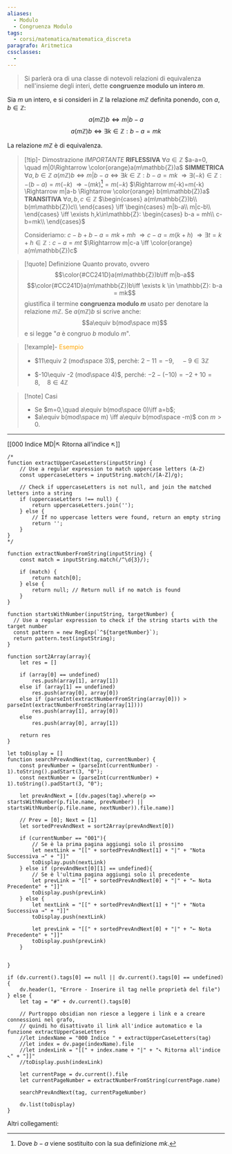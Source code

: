 ```yaml
---
aliases:
  - Modulo
  - Congruenza Modulo
tags:
  - corsi/matematica/matematica_discreta
paragrafo: Aritmetica
cssclasses:
  - 
---
```

>Si parlerà ora di una classe di notevoli relazioni di equivalenza nell'insieme degli interi, dette **congruenze modulo un intero $m$**.

Sia $m$ un intero, e si consideri in $\mathbb{Z}$ la relazione $m\mathbb{Z}$ definita ponendo, con $a,b\in \mathbb{Z}$:
$$a(m\mathbb{Z})b\iff m|b-a$$
$$a(m\mathbb{Z})b\iff \exists k \in \mathbb{Z}: b-a = mk$$

La relazione $m\mathbb{Z}$ è di equivalenza.

> [!tip]- Dimostrazione *IMPORTANTE*
>**RIFLESSIVA**
>$\forall a \in\mathbb{Z}$
>$a-a=0, \quad m|0\Rightarrow \color{orange}a(m\mathbb{Z})a$
>**SIMMETRICA**
>$\forall a,b \in\mathbb{Z}$
>$a(m\mathbb{Z})b\iff m|b-a \iff \exists k\in\mathbb{Z}: b-a=mk$ 
>$\Rightarrow \exists (-k)\in\mathbb{Z}: -(b-a)=m(-k)$ 
>$\Rightarrow -(mk)$[^1]$=m(-k)$
>$\Rightarrow m(-k)=m(-k) \Rightarrow m|a-b \Rightarrow \color{orange} b(m\mathbb{Z})a$
>**TRANSITIVA**
>$\forall a,b,c \in\mathbb{Z}$
>$\begin{cases}
>a(m\mathbb{Z})b\\
>b(m\mathbb{Z})c\\
>\end{cases}
>\iff \begin{cases}
>m|b-a\\
>m|c-b\\
>\end{cases}
>\iff \exists h,k\in\mathbb{Z}: \begin{cases}
>b-a = mh\\
>c-b=mk\\
>\end{cases}$
>
>Consideriamo: 
>$c - b + b - a = mk + mh$
>$\Rightarrow c-a = m(k+h)$
>$\Rightarrow \exists t=k+h \in \mathbb{Z}: c-a = mt$
>$\Rightarrow m|c-a \iff \color{orange} a(m\mathbb{Z})c$

[^1]: Dove $b-a$ viene sostituito con la sua definizione $mk$.

> [!quote] Definizione
>Quanto provato, ovvero 
>$$\color{#CC241D}a(m\mathbb{Z})b\iff m|b-a$$
>$$\color{#CC241D}a(m\mathbb{Z})b\iff \exists k \in \mathbb{Z}: b-a = mk$$
>giustifica il termine **congruenza modulo $m$** usato per denotare la relazione $m\mathbb{Z}$. Se $a(m\mathbb{Z})b$ si scrive anche:
>$$a\equiv b(mod\space m)$$
>e si legge "$a$ è congruo $b$ modulo $m$".

> [!example]- <font color="orange">Esempio</font>
>- $11\equiv 2 (mod\space 3)$, perchè:
>$2-11=-9,\quad -9\in 3\mathbb{Z}$
>
>- $-10\equiv -2 (mod\space 4)$, perché:
>$-2-(-10)=-2+10=8,\quad 8\in 4\mathbb{Z}$

> [!note] Casi
>- Se $m=0,\quad a\equiv b(mod\space 0)\iff a=b$;
>- $a\equiv b(mod\space m) \iff a\equiv b(mod\space -m)$ con $m>0$.

___
[[000 Indice MD|↖ Ritorna all'indice ↖]]

```dataviewjs
/*
function extractUpperCaseLetters(inputString) {
	// Use a regular expression to match uppercase letters (A-Z)
	const uppercaseLetters = inputString.match(/[A-Z]/g);
	
	// Check if uppercaseLetters is not null, and join the matched letters into a string
	if (uppercaseLetters !== null) {
		return uppercaseLetters.join('');
	} else {
	    // If no uppercase letters were found, return an empty string
	    return '';
	}
}
*/

function extractNumberFromString(inputString) {
	const match = inputString.match(/^\d{3}/);
	
	if (match) {
		return match[0];
	} else {
		return null; // Return null if no match is found
	}
}

function startsWithNumber(inputString, targetNumber) {
  // Use a regular expression to check if the string starts with the target number
  const pattern = new RegExp(`^${targetNumber}`);
  return pattern.test(inputString);
}

function sort2Array(array){
	let res = []
	
	if (array[0] == undefined)
		res.push(array[1], array[1])
	else if (array[1] == undefined)
		res.push(array[0], array[0])
	else if (parseInt(extractNumberFromString(array[0])) > parseInt(extractNumberFromString(array[1])))
		res.push(array[1], array[0])
	else
		res.push(array[0], array[1])
	
	return res
}

let toDisplay = []
function searchPrevAndNext(tag, currentNumber) {
	const prevNumber = (parseInt(currentNumber) - 1).toString().padStart(3, "0");
	const nextNumber = (parseInt(currentNumber) + 1).toString().padStart(3, "0");
	
	let prevAndNext = [(dv.pages(tag).where(p => startsWithNumber(p.file.name, prevNumber) || startsWithNumber(p.file.name, nextNumber)).file.name)]
	
	// Prev = [0]; Next = [1]
	let sortedPrevAndNext = sort2Array(prevAndNext[0])
	
	if (currentNumber == "001"){ 
		// Se è la prima pagina aggiungi solo il prossimo
		let nextLink = "[[" + sortedPrevAndNext[1] + "|" + "Nota Successiva →" + "]]"
		toDisplay.push(nextLink)
	} else if (prevAndNext[0][1] == undefined){
		// Se è l'ultima pagina aggiungi solo il precedente
		let prevLink = "[[" + sortedPrevAndNext[0] + "|" + "← Nota Precedente" + "]]"
		toDisplay.push(prevLink)
	} else {
		let nextLink = "[[" + sortedPrevAndNext[1] + "|" + "Nota Successiva →" + "]]"
		toDisplay.push(nextLink)
		
		let prevLink = "[[" + sortedPrevAndNext[0] + "|" + "← Nota Precedente" + "]]"
		toDisplay.push(prevLink)
	}
	
	
}

if (dv.current().tags[0] == null || dv.current().tags[0] == undefined){
	dv.header(1, "Errore - Inserire il tag nelle proprietà del file")
} else {
	let tag = "#" + dv.current().tags[0]

	// Purtroppo obsidian non riesce a leggere i link e a creare connessioni nel grafo,
	// quindi ho disattivato il link all'indice automatico e la funzione extractUpperCaseLetters
	//let indexName = "000 Indice " + extractUpperCaseLetters(tag)
	//let index = dv.page(indexName).file
	//let indexLink = "[[" + index.name + "|" + "↖ Ritorna all'indice ↖" + "]]"
	//toDisplay.push(indexLink)
	
	let currentPage = dv.current().file
	let currentPageNumber = extractNumberFromString(currentPage.name)
	
	searchPrevAndNext(tag, currentPageNumber)
	
	dv.list(toDisplay)
}
```

Altri collegamenti: 